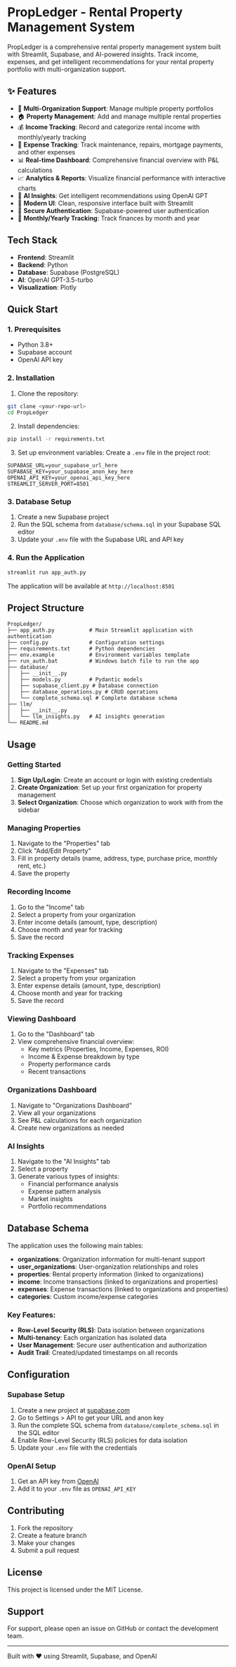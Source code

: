 # PropLedger - Rental Property Management System

PropLedger is a comprehensive rental property management system built with Streamlit, Supabase, and AI-powered insights. Track income, expenses, and get intelligent recommendations for your rental property portfolio with multi-organization support.

## ✨ Features

- 🏢 **Multi-Organization Support**: Manage multiple property portfolios
- 🏠 **Property Management**: Add and manage multiple rental properties
- 💰 **Income Tracking**: Record and categorize rental income with monthly/yearly tracking
- 💸 **Expense Tracking**: Track maintenance, repairs, mortgage payments, and other expenses
- 📊 **Real-time Dashboard**: Comprehensive financial overview with P&L calculations
- 📈 **Analytics & Reports**: Visualize financial performance with interactive charts
- 🤖 **AI Insights**: Get intelligent recommendations using OpenAI GPT
- 📱 **Modern UI**: Clean, responsive interface built with Streamlit
- 🔐 **Secure Authentication**: Supabase-powered user authentication
- 📅 **Monthly/Yearly Tracking**: Track finances by month and year

## Tech Stack

- **Frontend**: Streamlit
- **Backend**: Python
- **Database**: Supabase (PostgreSQL)
- **AI**: OpenAI GPT-3.5-turbo
- **Visualization**: Plotly

## Quick Start

### 1. Prerequisites

- Python 3.8+
- Supabase account
- OpenAI API key

### 2. Installation

1. Clone the repository:
```bash
git clone <your-repo-url>
cd PropLedger
```

2. Install dependencies:
```bash
pip install -r requirements.txt
```

3. Set up environment variables:
Create a `.env` file in the project root:
```env
SUPABASE_URL=your_supabase_url_here
SUPABASE_KEY=your_supabase_anon_key_here
OPENAI_API_KEY=your_openai_api_key_here
STREAMLIT_SERVER_PORT=8501
```

### 3. Database Setup

1. Create a new Supabase project
2. Run the SQL schema from `database/schema.sql` in your Supabase SQL editor
3. Update your `.env` file with the Supabase URL and API key

### 4. Run the Application

```bash
streamlit run app_auth.py
```

The application will be available at `http://localhost:8501`

## Project Structure

```
PropLedger/
├── app_auth.py           # Main Streamlit application with authentication
├── config.py             # Configuration settings
├── requirements.txt      # Python dependencies
├── env.example           # Environment variables template
├── run_auth.bat          # Windows batch file to run the app
├── database/
│   ├── __init__.py
│   ├── models.py         # Pydantic models
│   ├── supabase_client.py # Database connection
│   ├── database_operations.py # CRUD operations
│   └── complete_schema.sql # Complete database schema
├── llm/
│   ├── __init__.py
│   └── llm_insights.py   # AI insights generation
└── README.md
```

## Usage

### Getting Started
1. **Sign Up/Login**: Create an account or login with existing credentials
2. **Create Organization**: Set up your first organization for property management
3. **Select Organization**: Choose which organization to work with from the sidebar

### Managing Properties
1. Navigate to the "Properties" tab
2. Click "Add/Edit Property"
3. Fill in property details (name, address, type, purchase price, monthly rent, etc.)
4. Save the property

### Recording Income
1. Go to the "Income" tab
2. Select a property from your organization
3. Enter income details (amount, type, description)
4. Choose month and year for tracking
5. Save the record

### Tracking Expenses
1. Navigate to the "Expenses" tab
2. Select a property from your organization
3. Enter expense details (amount, type, description)
4. Choose month and year for tracking
5. Save the record

### Viewing Dashboard
1. Go to the "Dashboard" tab
2. View comprehensive financial overview:
   - Key metrics (Properties, Income, Expenses, ROI)
   - Income & Expense breakdown by type
   - Property performance cards
   - Recent transactions

### Organizations Dashboard
1. Navigate to "Organizations Dashboard"
2. View all your organizations
3. See P&L calculations for each organization
4. Create new organizations as needed

### AI Insights
1. Navigate to the "AI Insights" tab
2. Select a property
3. Generate various types of insights:
   - Financial performance analysis
   - Expense pattern analysis
   - Market insights
   - Portfolio recommendations

## Database Schema

The application uses the following main tables:

- **organizations**: Organization information for multi-tenant support
- **user_organizations**: User-organization relationships and roles
- **properties**: Rental property information (linked to organizations)
- **income**: Income transactions (linked to organizations and properties)
- **expenses**: Expense transactions (linked to organizations and properties)
- **categories**: Custom income/expense categories

### Key Features:
- **Row-Level Security (RLS)**: Data isolation between organizations
- **Multi-tenancy**: Each organization has isolated data
- **User Management**: Secure user authentication and authorization
- **Audit Trail**: Created/updated timestamps on all records

## Configuration

### Supabase Setup
1. Create a new project at [supabase.com](https://supabase.com)
2. Go to Settings > API to get your URL and anon key
3. Run the complete SQL schema from `database/complete_schema.sql` in the SQL editor
4. Enable Row-Level Security (RLS) policies for data isolation
5. Update your `.env` file with the credentials

### OpenAI Setup
1. Get an API key from [OpenAI](https://platform.openai.com/api-keys)
2. Add it to your `.env` file as `OPENAI_API_KEY`

## Contributing

1. Fork the repository
2. Create a feature branch
3. Make your changes
4. Submit a pull request

## License

This project is licensed under the MIT License.

## Support

For support, please open an issue on GitHub or contact the development team.

---

Built with ❤️ using Streamlit, Supabase, and OpenAI

